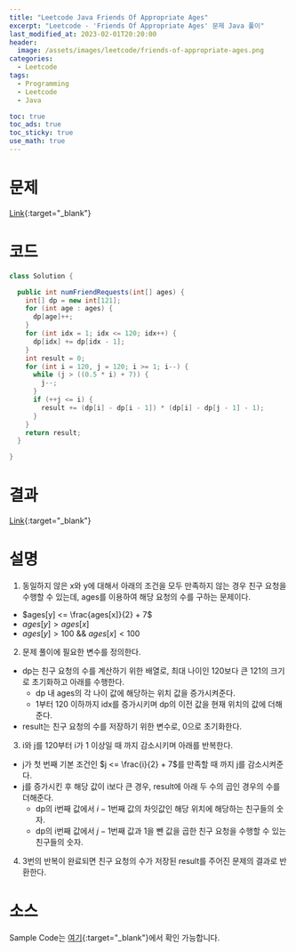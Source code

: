 ```yaml
---
title: "Leetcode Java Friends Of Appropriate Ages"
excerpt: "Leetcode - 'Friends Of Appropriate Ages' 문제 Java 풀이"
last_modified_at: 2023-02-01T20:20:00
header:
  image: /assets/images/leetcode/friends-of-appropriate-ages.png
categories:
  - Leetcode
tags:
  - Programming
  - Leetcode
  - Java

toc: true
toc_ads: true
toc_sticky: true
use_math: true
---
```

# 문제
[Link](https://leetcode.com/problems/friends-of-appropriate-ages){:target="_blank"}

# 코드
```java
class Solution {

  public int numFriendRequests(int[] ages) {
    int[] dp = new int[121];
    for (int age : ages) {
      dp[age]++;
    }
    for (int idx = 1; idx <= 120; idx++) {
      dp[idx] += dp[idx - 1];
    }
    int result = 0;
    for (int i = 120, j = 120; i >= 1; i--) {
      while (j > ((0.5 * i) + 7)) {
        j--;
      }
      if (++j <= i) {
        result += (dp[i] - dp[i - 1]) * (dp[i] - dp[j - 1] - 1);
      }
    }
    return result;
  }

}
```

# 결과
[Link](https://leetcode.com/problems/friends-of-appropriate-ages/submissions/889363899/){:target="_blank"}

# 설명
1. 동일하지 않은 x와 y에 대해서 아래의 조건을 모두 만족하지 않는 경우 친구 요청을 수행할 수 있는데, ages를 이용하여 해당 요청의 수를 구하는 문제이다.
- $ages[y] <= \frac{ages[x]}{2} + 7$
- $ages[y] > ages[x]$
- $ages[y] > 100$ && $ages[x] < 100$

2. 문제 풀이에 필요한 변수를 정의한다.
- dp는 친구 요청의 수를 계산하기 위한 배열로, 최대 나이인 120보다 큰 121의 크기로 초기화하고 아래를 수행한다.
  - dp 내 ages의 각 나이 값에 해당하는 위치 값을 증가시켜준다.
  - 1부터 120 이하까지 idx를 증가시키며 dp의 이전 값을 현재 위치의 값에 더해준다.
- result는 친구 요청의 수를 저장하기 위한 변수로, 0으로 초기화한다.

3. i와 j를 120부터 i가 1 이상일 때 까지 감소시키며 아래를 반복한다.
- j가 첫 번째 기본 조건인 $j <= \frac{i}{2} + 7$를 만족할 때 까지 j를 감소시켜준다.
- j를 증가시킨 후 해당 값이 i보다 큰 경우, result에 아래 두 수의 곱인 경우의 수를 더해준다.
  - dp의 i번째 값에서 $i - 1$번째 값의 차잇값인 해당 위치에 해당하는 친구들의 숫자.
  - dp의 i번째 값에서 $j - 1$번째 값과 1을 뺀 값을 곱한 친구 요청을 수행할 수 있는 친구들의 숫자.

4. 3번의 반복이 완료되면 친구 요청의 수가 저장된 result를 주어진 문제의 결과로 반환한다.

# 소스
Sample Code는 [여기](https://github.com/GracefulSoul/leetcode/blob/master/src/main/java/gracefulsoul/problems/FriendsOfAppropriateAges.java){:target="_blank"}에서 확인 가능합니다.